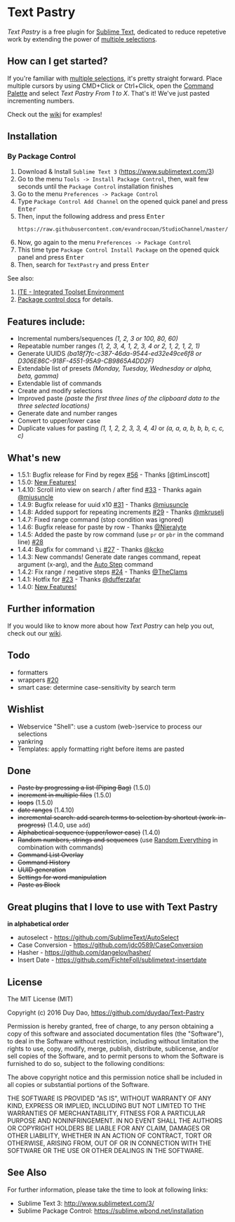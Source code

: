# Text Pastry #

_Text Pastry_ is a free plugin for [Sublime Text](http://www.sublimetext.com/), dedicated to reduce repetetive work by extending the power of [multiple selections](https://www.sublimetext.com/docs/selection).

## How can I get started?
If you're familiar with [multiple selections](https://www.sublimetext.com/docs/selection), it's pretty straight forward. Place multiple cursors by using CMD+Click or Ctrl+Click, open the [Command Palette](http://docs.sublimetext.info/en/latest/reference/command_palette.html) and select _Text Pastry From 1 to X_. That's it! We've just pasted incrementing numbers.

Check out the [wiki](https://github.com/duydao/Text-Pastry/wiki/Examples) for examples!


## Installation

### By Package Control

1. Download & Install `Sublime Text 3` (https://www.sublimetext.com/3)
1. Go to the menu `Tools -> Install Package Control`, then,
   wait few seconds until the `Package Control` installation finishes
1. Go to the menu `Preferences -> Package Control`
1. Type `Package Control Add Channel` on the opened quick panel and press <kbd>Enter</kbd>
1. Then, input the following address and press <kbd>Enter</kbd>
   ```
   https://raw.githubusercontent.com/evandrocoan/StudioChannel/master/channel.json
   ```
1. Now, go again to the menu `Preferences -> Package Control`
1. This time type `Package Control Install Package` on the opened quick panel and press <kbd>Enter</kbd>
1. Then, search for `TextPastry` and press <kbd>Enter</kbd>

See also:
1. [ITE - Integrated Toolset Environment](https://github.com/evandrocoan/ITE)
1. [Package control docs](https://packagecontrol.io/docs/usage) for details.


## Features include: ##

- Incremental numbers/sequences _(1, 2, 3 or 100, 80, 60)_
- Repeatable number ranges _(1, 2, 3, 4, 1, 2, 3, 4 or 2, 1, 2, 1, 2, 1)_
- Generate UUIDS _(ba18f7fc-c387-46da-9544-ed32e49ce6f8 or D306E86C-918F-4551-95A9-CB9865A4DD2F)_
- Extendable list of presets _(Monday, Tuesday, Wednesday or alpha, beta, gamma)_
- Extendable list of commands
- Create and modify selections
- Improved paste _(paste the first three lines of the clipboard data to the three selected locations)_
- Generate date and number ranges
- Convert to upper/lower case
- Duplicate values for pasting _(1, 1, 2, 2, 3, 3, 4, 4)_ or _(a, a, a, b, b, b, c, c, c)_

## What's new ##
- 1.5.1: Bugfix release for Find by regex [#56](https://github.com/duydao/Text-Pastry/issues/56) - Thanks [@timLinscott]
- 1.5.0: [New Features!](https://github.com/duydao/Text-Pastry/blob/master/RELEASENOTES.md)
- 1.4.10: Scroll into view on search / after find [#33](https://github.com/duydao/Text-Pastry/issues/33) - Thanks again [@miusuncle](https://github.com/miusuncle)
- 1.4.9: Bugfix release for uuid x10 [#31](https://github.com/duydao/Text-Pastry/issues/31) - Thanks [@miusuncle](https://github.com/miusuncle)
- 1.4.8: Added support for repeating increments [#29](https://github.com/duydao/Text-Pastry/issues/29) - Thanks [@mkruselj](https://github.com/mkruselj)
- 1.4.7: Fixed range command (stop condition was ignored)
- 1.4.6: Bugfix release for paste by row - Thanks [@Nieralyte](https://github.com/Nieralyte)
- 1.4.5: Added the paste by row command (use ```pr``` or ```pbr``` in the command line) [#28](https://github.com/duydao/Text-Pastry/issues/28)
- 1.4.4: Bugfix for command ```\i``` [#27](https://github.com/duydao/Text-Pastry/issues/27) - Thanks [@kcko](https://github.com/Kcko)
- 1.4.3: New commands! Generate date ranges command, repeat argument (x-arg), and the [Auto Step](https://github.com/duydao/Text-Pastry/issues/20) command
- 1.4.2: Fix range / negative steps [#24](https://github.com/duydao/Text-Pastry/issues/24) - Thanks [@TheClams](https://github.com/TheClams)
- 1.4.1: Hotfix for [#23](https://github.com/duydao/Text-Pastry/issues/23) - Thanks [@dufferzafar](https://github.com/dufferzafar)
- 1.4.0: [New Features!](https://github.com/duydao/Text-Pastry/blob/master/RELEASENOTES.md#release-notes-140)

## Further information

If you would like to know more about how _Text Pastry_ can help you out, check out our [wiki](https://github.com/duydao/Text-Pastry/wiki).

## Todo ##
- formatters
- wrappers [#20](https://github.com/duydao/Text-Pastry/issues/20)
- smart case: determine case-sensitivity by search term

## Wishlist ##
- Webservice "Shell": use a custom (web-)service to process our selections
- yankring
- Templates: apply formatting right before items are pasted

## Done ##
- ~~Paste by progressing a list (Piping Bag)~~ (1.5.0)
- ~~increment in multiple files~~ (1.5.0)
- ~~loops~~ (1.5.0)
- ~~date ranges~~ (1.4.10)
- ~~incremental search: add search terms to selection by shortcut (work-in-progress)~~ (1.4.0, use ``add``)
- ~~Alphabetical sequence (upper/lower case)~~ (1.4.0)
- ~~Random numbers, strings and sequences~~ (use [Random Everything](https://sublime.wbond.net/packages/Random%20Everything) in combination with commands)
- ~~Command List Overlay~~
- ~~Command History~~
- ~~UUID generation~~
- ~~Settings for word manipulation~~
- ~~Paste as Block~~

## Great plugins that I love to use with Text Pastry ##

__in alphabetical order__

- autoselect - https://github.com/SublimeText/AutoSelect
- Case Conversion - https://github.com/jdc0589/CaseConversion
- Hasher - https://github.com/dangelov/hasher/
- Insert Date - https://github.com/FichteFoll/sublimetext-insertdate

## License ##

The MIT License (MIT)

Copyright (c) 2016 Duy Dao, https://github.com/duydao/Text-Pastry

Permission is hereby granted, free of charge, to any person obtaining a copy
of this software and associated documentation files (the "Software"), to deal
in the Software without restriction, including without limitation the rights
to use, copy, modify, merge, publish, distribute, sublicense, and/or sell
copies of the Software, and to permit persons to whom the Software is
furnished to do so, subject to the following conditions:

The above copyright notice and this permission notice shall be included in
all copies or substantial portions of the Software.

THE SOFTWARE IS PROVIDED "AS IS", WITHOUT WARRANTY OF ANY KIND, EXPRESS OR
IMPLIED, INCLUDING BUT NOT LIMITED TO THE WARRANTIES OF MERCHANTABILITY,
FITNESS FOR A PARTICULAR PURPOSE AND NONINFRINGEMENT. IN NO EVENT SHALL THE
AUTHORS OR COPYRIGHT HOLDERS BE LIABLE FOR ANY CLAIM, DAMAGES OR OTHER
LIABILITY, WHETHER IN AN ACTION OF CONTRACT, TORT OR OTHERWISE, ARISING FROM,
OUT OF OR IN CONNECTION WITH THE SOFTWARE OR THE USE OR OTHER DEALINGS IN
THE SOFTWARE.


## See Also ##

For further information, please take the time to look at following links:

* Sublime Text 3: http://www.sublimetext.com/3/
* Sublime Package Control: https://sublime.wbond.net/installation
